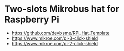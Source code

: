 # Two-slots Mikrobus hat for Raspberry Pi

* https://github.com/devbisme/RPi_Hat_Template
* https://www.mikroe.com/pi-3-click-shield
* https://www.mikroe.com/pi-2-click-shield

